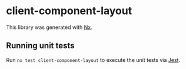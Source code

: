 # client-component-layout

This library was generated with [Nx](https://nx.dev).

## Running unit tests

Run `nx test client-component-layout` to execute the unit tests via [Jest](https://jestjs.io).
